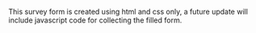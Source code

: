 This survey form is created using html and css only, a future update will include javascript code for collecting the filled form.
